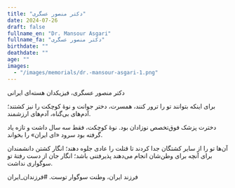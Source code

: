 ```yaml
---
title: "دکتر منصور عسگری"
date: 2024-07-26
draft: false
fullname_en: "Dr. Mansour Asgari"
fullname_fa: "دکتر منصور عسگری"
birthdate: ""
deathdate: ""
age: ""
images:
  - "/images/memorials/dr.-mansour-asgari-1.png"
---
```


دکتر منصور عسگری، فیزیکدان هسته‌ای ایرانی

برای اینکه بتوانند تو را ترور کنند، همسرت، دختر جوانت و نوۀ کوچکت را نیز کشتند؛ آدم‌های بی‌گناه، آدم‌های ارزشمند. 

دخترت پزشک فوق‌تخصص نوزادان بود. نوۀ کوچکت، فقط سه سال داشت و تازه یاد گرفته بود سرود «ای ایران» را بخواند. 

آن‌ها تو را از سایر کشتگان جدا کردند تا قتلت را عادی جلوه دهند؛ انگار کشتن دانشمندان برای آنچه برای وطن‌شان انجام می‌دهند پذیرفتنی باشد؛ انگار جان از دست رفتۀ تو سوگواری نداشت. 

فرزند ایران، وطنت سوگوار توست.
#فرزندان_ایران